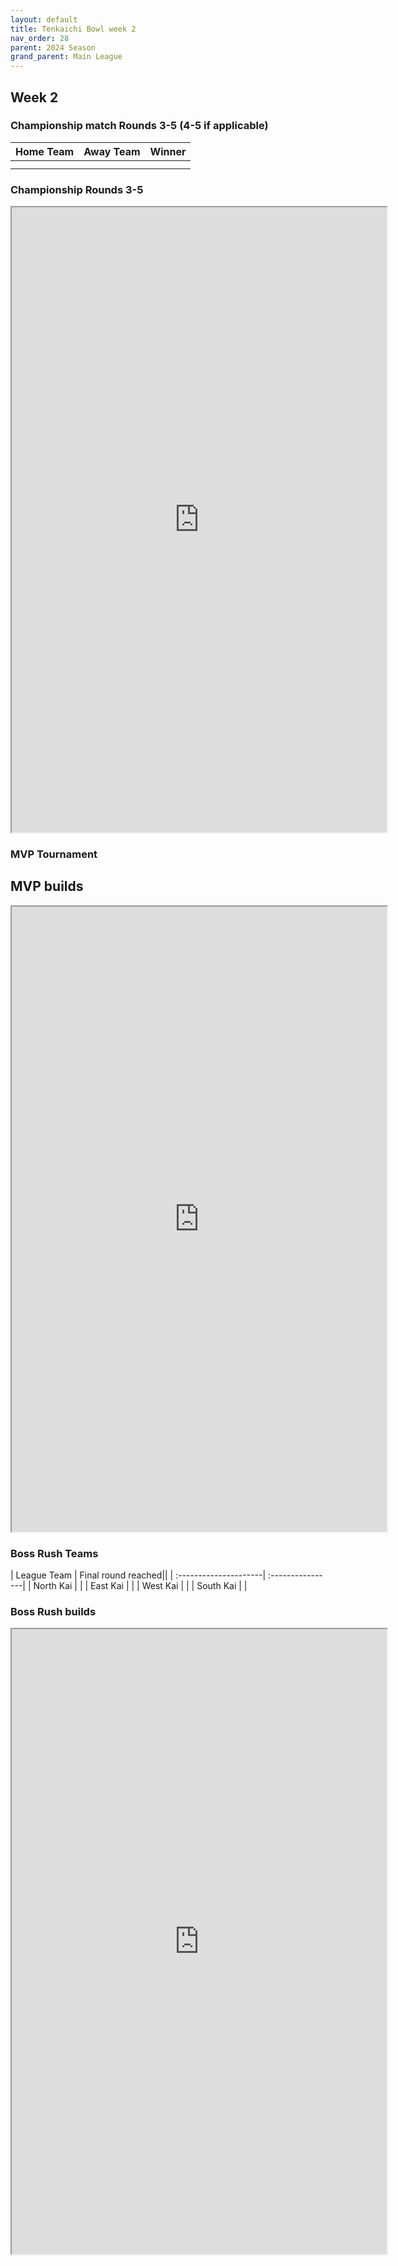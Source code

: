 ```yaml
---
layout: default
title: Tenkaichi Bowl week 2
nav_order: 28
parent: 2024 Season
grand_parent: Main League
---
```


## Week 2

### Championship match Rounds 3-5 (4-5 if applicable)

| Home Team | Away Team | Winner |
|:----------|:----------|:-------|
|           |           |        |
|           |           |        |

### Championship Rounds 3-5 

<iframe width=600 height=1000 scrolling="yes" src="https://docs.google.com/document/d/e/2PACX-1vQNgSaCF6l0eVbIh07ikAJVMMiaTTRgZ_44yZdRpXQfbXCTXAz87pk6F0MsN7-b-s490aFzjkO51CmC/pub?embedded=true"></iframe>

### MVP Tournament

## MVP builds

<iframe width=600 height=1000 scrolling="yes" src="https://docs.google.com/document/d/e/2PACX-1vQL3KRYwqzRU1cjKmJx08v9T6Z_1j-ioJyFZhy_pwr7WvPKY7C995zfAmi3Um63F5ENyJVTzv641niD/pub?embedded=true"></iframe>

### Boss Rush Teams

|  League Team          | Final round reached||
| :---------------------| :----------------| 
| North Kai             |           | 
| East Kai              |           | 
| West Kai              |           | 
| South Kai             |           | 

### Boss Rush builds

<iframe width=600 height=1000 scrolling="yes" src="https://docs.google.com/document/d/e/2PACX-1vQA8K7pRBoAA5l5vxOzXVU6SQlcMEiGBhDdHL3rujjY4y1KEJtE3FGzrG2SxbU1r0KzXjMuOV2qUrqy/pub?embedded=true"></iframe>
